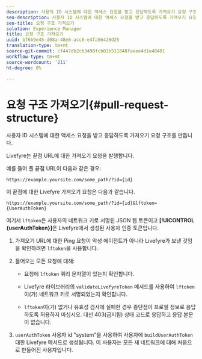 ```yaml
---
description: 사용자 ID 시스템에 대한 액세스 요청을 받고 응답하도록 가져오기 요청 구조를 만듭니다.
seo-description: 사용자 ID 시스템에 대한 액세스 요청을 받고 응답하도록 가져오기 요청 구조를 만듭니다.
seo-title: 요청 구조 가져오기
solution: Experience Manager
title: 요청 구조 가져오기
uuid: bf6b9e45-d08a-48e6-acc6-e4fa56428d25
translation-type: tm+mt
source-git-commit: cf447db2cb3498fcb01b511848faeee4d1e48481
workflow-type: tm+mt
source-wordcount: '211'
ht-degree: 0%

---
```



# 요청 구조 가져오기{#pull-request-structure}

사용자 ID 시스템에 대한 액세스 요청을 받고 응답하도록 가져오기 요청 구조를 만듭니다.

Livefyre는 끝점 URL에 대한 가져오기 요청을 발행합니다.

예를 들어 풀 끝점 URL이 다음과 같은 경우:

```
https://example.yoursite.com/some_path/?id={id}
```

이 끝점에 대한 Livefyre 가져오기 요청은 다음과 같습니다.

```
https://example.yoursite.com/some_path/?id={id}&lftoken={UserAuthToken}
```

여기서 `lftoken`은 사용자의 네트워크 키로 서명된 JSON 웹 토큰이고 **[!UICONTROL {userAuthToken}]**&#x200B;은 Livefyre에서 생성된 사용자 인증 토큰입니다.

1. 가져오기 URL에 대한 Ping 요청이 악성 에이전트가 아니라 Livefyre가 보낸 것임을 확인하려면 `lftoken`을 사용합니다.
1. 들어오는 모든 요청에 대해:

   * 요청에 `lftoken` 쿼리 문자열이 있는지 확인합니다.
   * Livefyre 라이브러리의 `validateLivefyreToken` 메서드를 사용하여 `lftoken`이(가) 네트워크 키로 서명되었는지 확인합니다.

   * `lftoken`이(가) 없거나 유효성 검사에 실패한 경우 종단점이 프로필 정보로 응답하도록 허용하지 마십시오. 대신 403(금지됨) 상태 코드로 응답하고 응답 본문이 없습니다.

1. `userAuthToken` 사용자 id &quot;system&quot;을 사용하여 사용자에  `buildUserAuthToken` 대한 Livefyre 메서드로 생성됩니다. 이 사용자는 모든 새 네트워크에 대해 처음으로 만들어진 사용자입니다.
